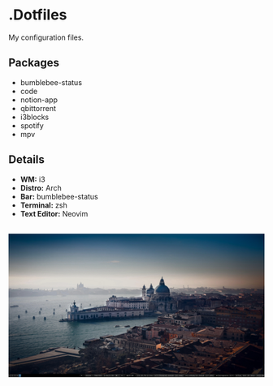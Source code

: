 # .Dotfiles
My configuration files.

## Packages
<ul>
<li>bumblebee-status</li>
<li>code</li>
<li>notion-app</li>
<li>qbittorrent</li>
<li>i3blocks</li>
<li>spotify</li>
<li>mpv</li>
</ul>

## Details
<ul>
<li><b>WM:</b> i3</li>
<li><b>Distro:</b> Arch</li>
<li><b>Bar:</b> bumblebee-status </li>
<li><b>Terminal:</b> zsh </li>
<li><b>Text Editor:</b> Neovim </li>
</ul>

<br>
<img title="Workstation" alt="workstation" src="workstation.png">
